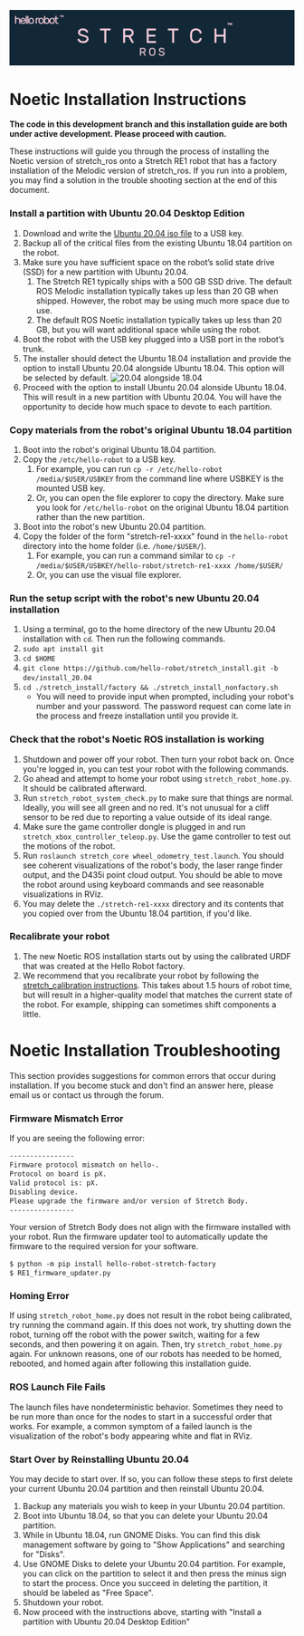 ![](./images/banner.png)

# Noetic Installation Instructions

**The code in this development branch and this installation guide are both under active development. Please proceed with caution.**

These instructions will guide you through the process of installing the Noetic version of stretch_ros onto a Stretch RE1 robot that has a factory installation of the Melodic version of stretch_ros. If you run into a problem, you may find a solution in the trouble shooting section at the end of this document.

### Install a partition with Ubuntu 20.04 Desktop Edition
1. Download and write the [Ubuntu 20.04 iso file](https://releases.ubuntu.com/20.04/ubuntu-20.04.2.0-desktop-amd64.iso) to a USB key.
2. Backup all of the critical files from the existing Ubuntu 18.04 partition on the robot.
3. Make sure you have sufficient space on the robot’s solid state drive (SSD) for a new partition with Ubuntu 20.04. 
    1. The Stretch RE1 typically ships with a 500 GB SSD drive. The default ROS Melodic installation typically takes up less than 20 GB when shipped. However, the robot may be using much more space due to use. 
    2. The default ROS Noetic installation typically takes up less than 20 GB, but you will want additional space while using the robot.
4. Boot the robot with the USB key plugged into a USB port in the robot’s trunk.
5. The installer should detect the Ubuntu 18.04 installation and provide the option to install Ubuntu 20.04 alongside Ubuntu 18.04. This option will be selected by default. ![20.04 alongside 18.04](./images/ubuntu_installation_1.jpg)
6. Proceed with the option to install Ubuntu 20.04 alonside Ubuntu 18.04. This will result in a new partition with Ubuntu 20.04. You will have the opportunity to decide how much space to devote to each partition. 

### Copy materials from the robot's original Ubuntu 18.04 partition
1. Boot into the robot's original Ubuntu 18.04 partition.
2. Copy the `/etc/hello-robot` to a USB key. 
    1. For example, you can run `cp -r /etc/hello-robot /media/$USER/USBKEY` from the command line where USBKEY is the mounted USB key.
    2. Or, you can open the file explorer to copy the directory. Make sure you look for `/etc/hello-robot` on the original Ubuntu 18.04 partition rather than the new partition. 
3. Boot into the robot's new Ubuntu 20.04 partition.
4. Copy the folder of the form "stretch-re1-xxxx" found in the `hello-robot` directory into the home folder (i.e. `/home/$USER/`).
    1. For example, you can run a command similar to `cp -r /media/$USER/USBKEY/hello-robot/stretch-re1-xxxx /home/$USER/`
    2. Or, you can use the visual file explorer. 

### Run the setup script with the robot's new Ubuntu 20.04 installation
1. Using a terminal, go to the home directory of the new Ubuntu 20.04 installation with `cd`. Then run the following commands.
2. `sudo apt install git`
3. `cd $HOME`
4. `git clone https://github.com/hello-robot/stretch_install.git -b dev/install_20.04`
5. `cd ./stretch_install/factory && ./stretch_install_nonfactory.sh`
    - You will need to provide input when prompted, including your robot's number and your password. The password request can come late in the process and freeze installation until you provide it.

### Check that the robot's Noetic ROS installation is working
1. Shutdown and power off your robot. Then turn your robot back on. Once you're logged in, you can test your robot with the following commands.
2. Go ahead and attempt to home your robot using `stretch_robot_home.py`. It should be calibrated afterward.
3. Run `stretch_robot_system_check.py` to make sure that things are normal. Ideally, you will see all green and no red. It's not unusual for a cliff sensor to be red due to reporting a value outside of its ideal range.
4. Make sure the game controller dongle is plugged in and run `stretch_xbox_controller_teleop.py`. Use the game controller to test out the motions of the robot.
5. Run `roslaunch stretch_core wheel_odometry_test.launch`. You should see coherent visualizations of the robot's body, the laser range finder output, and the D435i point cloud output. You should be able to move the robot around using keyboard commands and see reasonable visualizations in RViz. 
6. You may delete the `./stretch-re1-xxxx` directory and its contents that you copied over from the Ubuntu 18.04 partition, if you'd like.

### Recalibrate your robot
1. The new Noetic ROS installation starts out by using the calibrated URDF that was created at the Hello Robot factory. 
2. We recommend that you recalibrate your robot by following the [stretch_calibration instructions](https://github.com/hello-robot/stretch_ros/tree/dev/noetic/stretch_calibration). This takes about 1.5 hours of robot time, but will result in a higher-quality model that matches the current state of the robot. For example, shipping can sometimes shift components a little. 

# Noetic Installation Troubleshooting

This section provides suggestions for common errors that occur during installation. If you become stuck and don't find an answer here, please email us or contact us through the forum. 

### Firmware Mismatch Error

If you are seeing the following error:
```
----------------
Firmware protocol mismatch on hello-.
Protocol on board is pX.
Valid protocol is: pX.
Disabling device.
Please upgrade the firmware and/or version of Stretch Body.
----------------
```
Your version of Stretch Body does not align with the firmware installed with your robot. Run the firmware updater tool to automatically update the firmware to the required version for your software.
```
$ python -m pip install hello-robot-stretch-factory
$ RE1_firmware_updater.py
```

### Homing Error

If using `stretch_robot_home.py` does not result in the robot being calibrated, try running the command again. If this does not work, try shutting down the robot, turning off the robot with the power switch, waiting for a few seconds, and then powering it on again. Then, try `stretch_robot_home.py` again. For unknown reasons, one of our robots has needed to be homed, rebooted, and homed again after following this installation guide.

### ROS Launch File Fails

The launch files have nondeterministic behavior. Sometimes they need to be run more than once for the nodes to start in a successful order that works. For example, a common symptom of a failed launch is the visualization of the robot's body appearing white and flat in RViz. 

### Start Over by Reinstalling Ubuntu 20.04

You may decide to start over. If so, you can follow these steps to first delete your current Ubuntu 20.04 partition and then reinstall Ubuntu 20.04. 

1. Backup any materials you wish to keep in your Ubuntu 20.04 partition. 
2. Boot into Ubuntu 18.04, so that you can delete your Ubuntu 20.04 partition. 
3. While in Ubuntu 18.04, run GNOME Disks. You can find this disk management software by going to "Show Applications" and searching for "Disks". 
4. Use GNOME Disks to delete your Ubuntu 20.04 partition. For example, you can click on the partition to select it and then press the minus sign to start the process. Once you succeed in deleting the partition, it should be labeled as "Free Space".
5. Shutdown your robot. 
6. Now proceed with the instructions above, starting with "Install a partition with Ubuntu 20.04 Desktop Edition"

